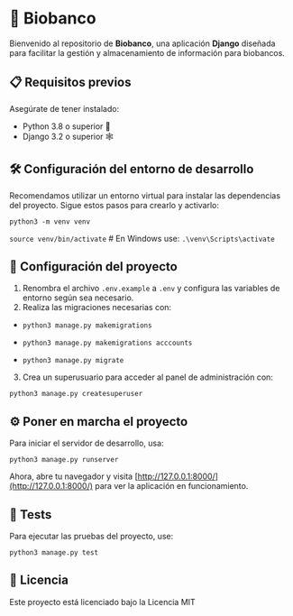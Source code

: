 # 🧬 Biobanco

Bienvenido al repositorio de **Biobanco**, una aplicación **Django** diseñada para facilitar la gestión y almacenamiento de información para biobancos.

## 📋 Requisitos previos

Asegúrate de tener instalado:

- Python 3.8 o superior 🐍
- Django 3.2 o superior 🕸

## 🛠 Configuración del entorno de desarrollo

Recomendamos utilizar un entorno virtual para instalar las dependencias del proyecto. Sigue estos pasos para crearlo y activarlo:

`python3 -m venv venv`

`source venv/bin/activate`  # En Windows use: `.\venv\Scripts\activate`


## 🚀 Configuración del proyecto

1. Renombra el archivo `.env.example` a `.env` y configura las variables de entorno según sea necesario.
2. Realiza las migraciones necesarias con:

- `python3 manage.py makemigrations`

- `python3 manage.py makemigrations acccounts`

- `python3 manage.py migrate`


3. Crea un superusuario para acceder al panel de administración con:


`python3 manage.py createsuperuser`


## ⚙️ Poner en marcha el proyecto

Para iniciar el servidor de desarrollo, usa:


`python3 manage.py runserver`


Ahora, abre tu navegador y visita [http://127.0.0.1:8000/](http://127.0.0.1:8000/) para ver la aplicación en funcionamiento.

## 🧪 Tests

Para ejecutar las pruebas del proyecto, use:


`python3 manage.py test`



## 📜 Licencia

Este proyecto está licenciado bajo la Licencia MIT 
